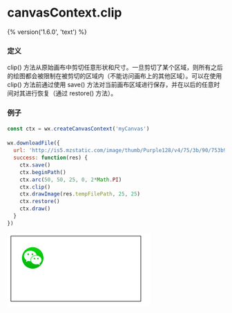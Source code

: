 # canvasContext.clip
{% version('1.6.0', 'text') %}

### 定义
clip() 方法从原始画布中剪切任意形状和尺寸。一旦剪切了某个区域，则所有之后的绘图都会被限制在被剪切的区域内（不能访问画布上的其他区域）。可以在使用 clip() 方法前通过使用 save() 方法对当前画布区域进行保存，并在以后的任意时间对其进行恢复（通过 restore() 方法）。

### 例子

```js
const ctx = wx.createCanvasContext('myCanvas')

wx.downloadFile({
  url: 'http://is5.mzstatic.com/image/thumb/Purple128/v4/75/3b/90/753b907c-b7fb-5877-215a-759bd73691a4/source/50x50bb.jpg',
  success: function(res) {
  	ctx.save()
  	ctx.beginPath()
  	ctx.arc(50, 50, 25, 0, 2*Math.PI)
  	ctx.clip()
  	ctx.drawImage(res.tempFilePath, 25, 25)
  	ctx.restore()
  	ctx.draw()
  }
})
```

![](../../image/canvas/clip.png)
